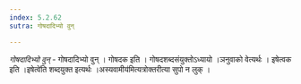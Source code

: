 ```yaml
---
index: 5.2.62
sutra: गोषदादिभ्यो वुन्

---
```

_गोषदादिभ्यो वुन्_ - गोषदादिभ्यो वुन् । गोषदक इति । गोषदशब्दसंयुक्तोऽध्यायो ।ञनुवाको वेत्यर्थः । इषेत्वक इति ।इषेत्वे॑ति शब्दयुक्त इत्यर्थः ।अस्यवामीय॑मित्यत्रोक्तरीत्या सुपो न लुक् । 